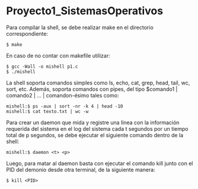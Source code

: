 # Proyecto1_SistemasOperativos

Para compilar la shell, se debe realizar make en el directorio correspondiente:

	$ make

En caso de no contar con makefile utilizar:

	$ gcc -Wall -o mishell p1.c
	$ ./mishell

La shell soporta comandos simples como ls, echo, cat, grep, head, tail, wc, sort, etc.
Además, soporta comandos con pipes, del tipo $comando1 | comando2 | ... | comandon-ésimo tales como:

	mishell:$ ps -aux | sort -nr -k 4 | head -10
	mishell:$ cat texto.txt | wc -w

Para crear un daemon que mida y registre una línea con la información requerida del sistema en el log del sistema cada t segundos por un tiempo total de p segundos, se debe ejecutar el siguiente comando dentro de la shell:

	mishell:$ daemon <t> <p>
 Luego, para matar al daemon basta con ejecutar el comando kill junto con el PID del demonio desde otra terminal, de la siguiente manera:
 
 	$ kill <PID>
